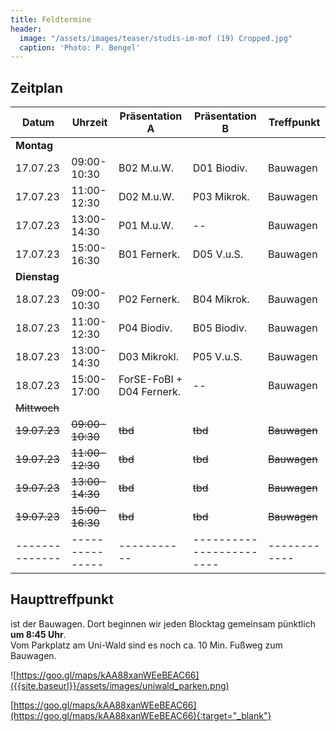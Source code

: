```yaml
---
title: Feldtermine
header:
  image: "/assets/images/teaser/studis-im-mof (19) Cropped.jpg"
  caption: 'Photo: P. Bengel'
---
```



## Zeitplan


Datum              | Uhrzeit       | Präsentation A   | Präsentation B    | Treffpunkt |
|------------------|---------------|-----------|--------------------|------------|
**Montag** |||||
17.07.23    | 09:00-10:30 | B02 M.u.W.   		| D01 Biodiv.  | Bauwagen   |
17.07.23    | 11:00-12:30 | D02 M.u.W.   		| P03 Mikrok.  | Bauwagen   |
17.07.23    | 13:00-14:30 | P01 M.u.W.	  		| --		| Bauwagen   |
17.07.23    | 15:00-16:30 | B01 Fernerk. 		| D05 V.u.S.   | Bauwagen   |
**Dienstag** |||||
18.07.23    | 09:00-10:30 | P02 Fernerk. 		| B04 Mikrok.  | Bauwagen   |
18.07.23    | 11:00-12:30 | P04 Biodiv.    		|  B05 Biodiv. | Bauwagen   |
18.07.23    | 13:00-14:30 | D03 Mikrokl.		| P05 V.u.S.   | Bauwagen   |
18.07.23    | 15:00-17:00 | ForSE-FoBI + D04 Fernerk.	| --           | Bauwagen   |
<s>Mittwoch</s> |||||
<s>19.07.23</s>   | <s>09:00-10:30</s> | <s>tbd</s>  | <s>tbd</s> | <s>Bauwagen</s>   |
<s>19.07.23</s>    | <s>11:00-12:30</s> | <s>tbd</s>  | <s>tbd</s> | <s>Bauwagen</s>   |
<s>19.07.23</s>    | <s>13:00-14:30</s> | <s>tbd</s>  | <s>tbd</s> | <s>Bauwagen</s>   |
<s>19.07.23</s>    | <s>15:00-16:30</s> | <s>tbd</s>  | <s>tbd</s> | <s>Bauwagen</s>   |
|--------------|---------------|-----------|------------------------|------------|


## Haupttreffpunkt

ist der Bauwagen. Dort beginnen wir jeden Blocktag gemeinsam pünktlich <br> <b>um 8:45 Uhr</b>. <br>
Vom Parkplatz am Uni-Wald sind es noch ca. 10 Min. Fußweg zum Bauwagen.

![https://goo.gl/maps/kAA88xanWEeBEAC66]({{site.baseurl}}/assets/images/uniwald_parken.png)



[https://goo.gl/maps/kAA88xanWEeBEAC66](https://goo.gl/maps/kAA88xanWEeBEAC66){:target="_blank"}






